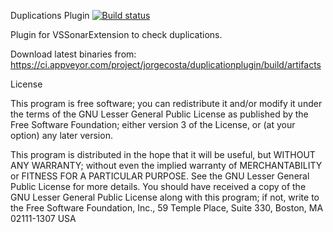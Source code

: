 Duplications Plugin [![Build status](https://ci.appveyor.com/api/projects/status/ok6jbhugidwtmli4?svg=true)](https://ci.appveyor.com/project/jorgecosta/duplicationplugin)

Plugin for VSSonarExtension to check duplications. 

Download latest binaries from: https://ci.appveyor.com/project/jorgecosta/duplicationplugin/build/artifacts

License

This program is free software; you can redistribute it and/or modify it under the terms of the GNU Lesser General Public License as published by the Free Software Foundation; either version 3 of the License, or (at your option) any later version.


This program is distributed in the hope that it will be useful, but WITHOUT ANY WARRANTY; without even the implied warranty of MERCHANTABILITY or FITNESS FOR A PARTICULAR PURPOSE. See the GNU Lesser General Public License for more details. You should have received a copy of the GNU Lesser General Public License along with this program; if not, write to the Free Software Foundation, Inc., 59 Temple Place, Suite 330, Boston, MA 02111-1307 USA

